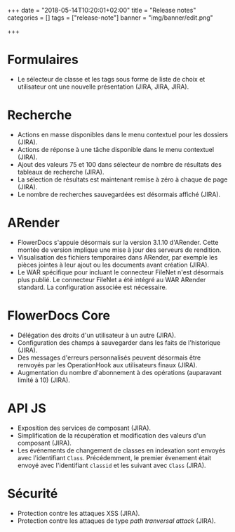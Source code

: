 +++
date = "2018-05-14T10:20:01+02:00"
title = "Release notes"
categories = []
tags = ["release-note"]
banner = "img/banner/edit.png"

+++

# Formulaires

* Le sélecteur de classe et les tags sous forme de liste de choix et utilisateur ont une nouvelle présentation (JIRA, JIRA, JIRA).


# Recherche 

* Actions en masse disponibles dans le menu contextuel pour les dossiers  (JIRA).
* Actions de réponse à une tâche disponible dans le menu contextuel (JIRA).
* Ajout des valeurs 75 et 100 dans sélecteur de nombre de résultats des tableaux de recherche (JIRA).
* La sélection de résultats est maintenant remise à zéro à chaque de page (JIRA).
* Le nombre de recherches sauvegardées est désormais affiché  (JIRA).

# ARender 

* FlowerDocs s'appuie désormais sur la version 3.1.10 d'ARender. Cette montée de version implique une mise à jour des serveurs de rendition.
* Visualisation des fichiers temporaires dans ARender, par exemple les pièces jointes à leur ajout ou les documents avant création (JIRA).
* Le WAR spécifique pour incluant le connecteur FileNet n'est désormais plus publié. Le connecteur FileNet a été intégré au WAR ARender standard. La configuration associée est nécessaire.

# FlowerDocs Core

* Délégation des droits d'un utilisateur à un autre (JIRA).
* Configuration des champs à sauvegarder dans les faits de l'historique (JIRA).
* Des messages d'erreurs personnalisés peuvent désormais être renvoyés par les OperationHook aux utilisateurs finaux (JIRA).
* Augmentation du nombre d'abonnement à des opérations (auparavant limité à 10) (JIRA).

# API JS

* Exposition des services de composant (JIRA).
* Simplification de la récupération et modification des valeurs d'un composant (JIRA).
* Les événements de changement de classes en indexation sont envoyés avec l'identifiant ``Class``. Précédemment, le premier évenement était envoyé avec l'identifiant ``classid`` et les suivant avec ``Class`` (JIRA).


# Sécurité

* Protection contre les attaques XSS (JIRA).
* Protection contre les attaques de type _path tranversal attack_ (JIRA). 
